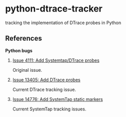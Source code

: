 python-dtrace-tracker
=====================

tracking the implementation of DTrace probes in Python

References
----------
**Python bugs**

1. [Issue 4111: Add Systemtap/DTrace probes][4111]

    Original issue.

1. [Issue 13405: Add DTrace probes][13405]

    Current DTrace tracking issue.

1. [Issue 14776: Add SystemTap static markers][14776]

    Current SystemTap tracking issues.

[4111]: http://bugs.python.org/issue4111
[13405]: http://bugs.python.org/issue13405
[14776]: http://bugs.python.org/issue14776

